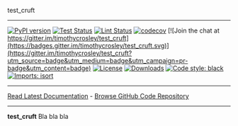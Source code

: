 test_cruft
_________________

[![PyPI version](https://badge.fury.io/py/test_cruft.svg)](http://badge.fury.io/py/test_cruft)
[![Test Status](https://github.com/timothycrosley/test_cruft/workflows/Test/badge.svg?branch=develop)](https://github.com/timothycrosley/test_cruft/actions?query=workflow%3ATest)
[![Lint Status](https://github.com/timothycrosley/test_cruft/workflows/Lint/badge.svg?branch=develop)](https://github.com/timothycrosley/test_cruft/actions?query=workflow%3ALint)
[![codecov](https://codecov.io/gh/timothycrosley/test_cruft/branch/main/graph/badge.svg)](https://codecov.io/gh/timothycrosley/test_cruft)
[![Join the chat at https://gitter.im/timothycrosley/test_cruft](https://badges.gitter.im/timothycrosley/test_cruft.svg)](https://gitter.im/timothycrosley/test_cruft?utm_source=badge&utm_medium=badge&utm_campaign=pr-badge&utm_content=badge)
[![License](https://img.shields.io/github/license/mashape/apistatus.svg)](https://pypi.python.org/pypi/test_cruft/)
[![Downloads](https://pepy.tech/badge/test_cruft)](https://pepy.tech/project/test_cruft)
[![Code style: black](https://img.shields.io/badge/code%20style-black-000000.svg)](https://github.com/psf/black)
[![Imports: isort](https://img.shields.io/badge/%20imports-isort-%231674b1?style=flat&labelColor=ef8336)](https://timothycrosley.github.io/isort/)
_________________

[Read Latest Documentation](https://timothycrosley.github.io/test_cruft/) - [Browse GitHub Code Repository](https://github.com/timothycrosley/test_cruft/)
_________________

**test_cruft** Bla bla bla
